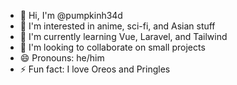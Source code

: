 - 👋 Hi, I'm @pumpkinh34d
- 👀 I'm interested in anime, sci-fi, and Asian stuff
- 🌱 I'm currently learning Vue, Laravel, and Tailwind
- 💞️ I'm looking to collaborate on small projects
- 😄 Pronouns: he/him
- ⚡ Fun fact: I love Oreos and Pringles

<!---
pumpkinh34d/pumpkinh34d is a ✨ special ✨ repository because its `README.md` (this file) appears on your GitHub profile.
You can click the Preview link to take a look at your changes.
--->
